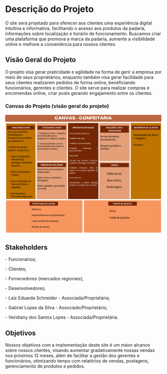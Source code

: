 # Descrição do Projeto

O site será projetado para oferecer aos clientes uma experiência digital intuitiva e informativa, facilitando o acesso aos produtos da padaria, informações sobre localização e horário de funcionamento. Buscamos criar uma plataforma que promova a marca da padaria, aumente a visibilidade online e melhore a conveniência para nossos clientes

## Visão Geral do Projeto

O projeto visa gerar praticidade e agilidade na forma de gerir a empresa por meio de seus proprietários, enquanto também visa gerar facilidade para seus clientes realizarem pedidos de forma online, beneficiando funcionários, gerentes e  clientes. O site serve para realizar compras e encomendas online, criar posts gerando engajamento entre os clientes.

### Canvas do Projeto (visão geral do projeto)

![Canvas do projeto Confeitaria](./imagens/canvas.png)

## Stakeholders

\- Funcionários;

\- Clientes; 

\- Fornecedores (mercados regionais);

\- Desenvolvedores;

\- Laíz Eduarda Schneider - Associada/Proprietária;

\- Gabriel Lopes da Silva - Associado/Proprietário;

\- Veridiany dos Santos Lopes - Associada/Proprietária.

## Objetivos

Nossos objetivos com a implementação deste site é um maior alcance sobre nossos clientes, visando aumentar gradativamente nossas vendas nos próximos 12 meses, além de facilitar a gestão dos gerentes e funcionários, otimizando tempo com relatórios de vendas, postagens, gerenciamento de produtos e pedidos.


